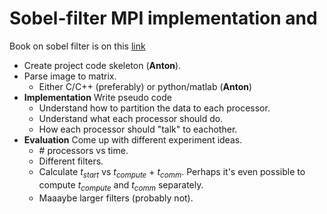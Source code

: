 # Sobel-filter MPI implementation and 

Book on sobel filter is on this  [link](https://dokumen.pub/parallel-programming-techniques-and-applications-using-networked-workstations-and-parallel-computers-2nd-ed-0131405632-9780131405639.html)

- Create project code skeleton (**Anton**).
- Parse image to matrix.
    - Either C/C++ (preferably) or python/matlab (**Anton**)
- **Implementation** Write pseudo code
    - Understand how to partition the data to each processor.
    - Understand what each processor should do.
    - How each processor should "talk" to eachother.
- **Evaluation** Come up with different experiment ideas.
    - \# processors vs time.
    - Different filters.
    - Calculate $t_{start}$ vs $t_{compute}$ + $t_{comm}$. Perhaps it's even possible to compute $t_{compute}$ and $t_{comm}$ separately.
    - Maaaybe larger filters (probably not).
    